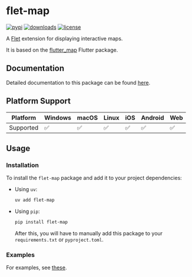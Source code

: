 # flet-map

[![pypi](https://img.shields.io/pypi/v/flet-map.svg)](https://pypi.python.org/pypi/flet-map)
[![downloads](https://static.pepy.tech/badge/flet-map/month)](https://pepy.tech/project/flet-map)
[![license](https://img.shields.io/badge/License-Apache_2.0-green.svg)](https://github.com/flet-dev/flet/blob/main/sdk/python/packages/flet-map/LICENSE)

A [Flet](https://flet.dev) extension for displaying interactive maps.

It is based on the [flutter_map](https://pub.dev/packages/flutter_map) Flutter package.

## Documentation

Detailed documentation to this package can be found [here](https://docs.flet.dev/map/).

## Platform Support

| Platform | Windows | macOS | Linux | iOS | Android | Web |
|----------|---------|-------|-------|-----|---------|-----|
| Supported|    ✅    |   ✅   |   ✅   |  ✅  |    ✅    |  ✅  |

## Usage

### Installation

To install the `flet-map` package and add it to your project dependencies:

- Using `uv`:
    ```bash
    uv add flet-map
    ```

- Using `pip`:
    ```bash
    pip install flet-map
    ```
    After this, you will have to manually add this package to your `requirements.txt` or `pyproject.toml`.

### Examples

For examples, see [these](https://github.com/flet-dev/flet/tree/main/sdk/python/examples/controls/map).
